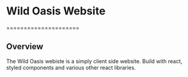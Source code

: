 # Wild Oasis Website

=====================

## Overview

The Wild Oasis webiste is a simply client side website. Build with react, styled components and various other react libraries.
